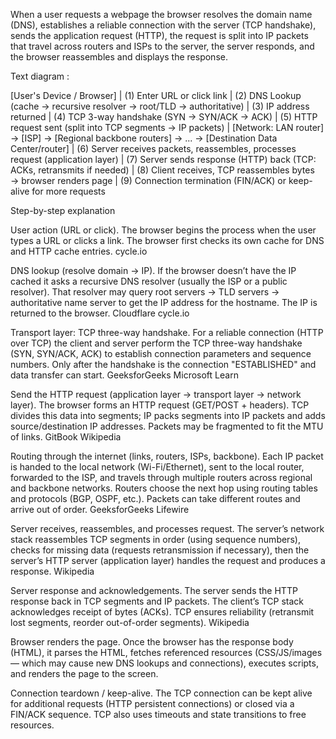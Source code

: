 When a user requests a webpage the browser resolves the domain name (DNS), establishes a reliable connection with the server (TCP handshake), sends the application request (HTTP), the request is split into IP packets that travel across routers and ISPs to the server, the server responds, and the browser reassembles and displays the response.

Text diagram :

[User's Device / Browser]
        |
   (1) Enter URL or click link
        |
   (2) DNS Lookup (cache -> recursive resolver -> root/TLD -> authoritative)
        |
   (3) IP address returned
        |
   (4) TCP 3-way handshake (SYN -> SYN/ACK -> ACK)
        |
   (5) HTTP request sent (split into TCP segments → IP packets)
        |
   [Network: LAN router] -> [ISP] -> [Regional backbone routers] -> ... -> [Destination Data Center/router]
        |
   (6) Server receives packets, reassembles, processes request (application layer)
        |
   (7) Server sends response (HTTP) back (TCP: ACKs, retransmits if needed)
        |
   (8) Client receives, TCP reassembles bytes → browser renders page
        |
   (9) Connection termination (FIN/ACK) or keep-alive for more requests

Step-by-step explanation

User action (URL or click).
The browser begins the process when the user types a URL or clicks a link. The browser first checks its own cache for DNS and HTTP cache entries. 
cycle.io

DNS lookup (resolve domain → IP).
If the browser doesn’t have the IP cached it asks a recursive DNS resolver (usually the ISP or a public resolver). That resolver may query root servers → TLD servers → authoritative name server to get the IP address for the hostname. The IP is returned to the browser. 
Cloudflare
cycle.io

Transport layer: TCP three-way handshake.
For a reliable connection (HTTP over TCP) the client and server perform the TCP three-way handshake (SYN, SYN/ACK, ACK) to establish connection parameters and sequence numbers. Only after the handshake is the connection "ESTABLISHED" and data transfer can start. 
GeeksforGeeks
Microsoft Learn

Send the HTTP request (application layer → transport layer → network layer).
The browser forms an HTTP request (GET/POST + headers). TCP divides this data into segments; IP packs segments into IP packets and adds source/destination IP addresses. Packets may be fragmented to fit the MTU of links. 
GitBook
Wikipedia

Routing through the internet (links, routers, ISPs, backbone).
Each IP packet is handed to the local network (Wi-Fi/Ethernet), sent to the local router, forwarded to the ISP, and travels through multiple routers across regional and backbone networks. Routers choose the next hop using routing tables and protocols (BGP, OSPF, etc.). Packets can take different routes and arrive out of order. 
GeeksforGeeks
Lifewire

Server receives, reassembles, and processes request.
The server’s network stack reassembles TCP segments in order (using sequence numbers), checks for missing data (requests retransmission if necessary), then the server’s HTTP server (application layer) handles the request and produces a response. 
Wikipedia

Server response and acknowledgements.
The server sends the HTTP response back in TCP segments and IP packets. The client’s TCP stack acknowledges receipt of bytes (ACKs). TCP ensures reliability (retransmit lost segments, reorder out-of-order segments). 
Wikipedia

Browser renders the page.
Once the browser has the response body (HTML), it parses the HTML, fetches referenced resources (CSS/JS/images — which may cause new DNS lookups and connections), executes scripts, and renders the page to the screen.

Connection teardown / keep-alive.
The TCP connection can be kept alive for additional requests (HTTP persistent connections) or closed via a FIN/ACK sequence. TCP also uses timeouts and state transitions to free resources.


